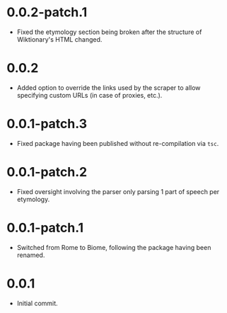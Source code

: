 # 0.0.2-patch.1

- Fixed the etymology section being broken after the structure of Wiktionary's HTML changed.

# 0.0.2

- Added option to override the links used by the scraper to allow specifying custom URLs (in case of proxies, etc.).

# 0.0.1-patch.3

- Fixed package having been published without re-compilation via `tsc`.

# 0.0.1-patch.2

- Fixed oversight involving the parser only parsing 1 part of speech per etymology.

# 0.0.1-patch.1

- Switched from Rome to Biome, following the package having been renamed.

# 0.0.1

- Initial commit.
